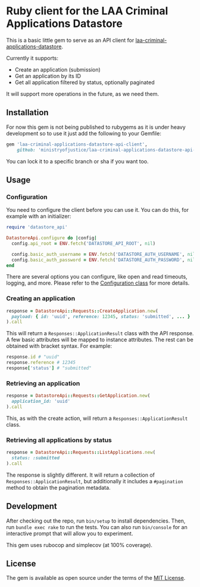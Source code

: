 # Ruby client for the LAA Criminal Applications Datastore

This is a basic little gem to serve as an API client for [laa-criminal-applications-datastore](https://github.com/ministryofjustice/laa-criminal-applications-datastore).

Currently it supports:

* Create an application (submission)
* Get an application by its ID
* Get all application filtered by status, optionally paginated

It will support more operations in the future, as we need them.

## Installation

For now this gem is not being published to rubygems as it is under heavy development so to use it just add 
the following to your Gemfile:

```ruby
gem 'laa-criminal-applications-datastore-api-client', 
    github: 'ministryofjustice/laa-criminal-applications-datastore-api-client'
```

You can lock it to a specific branch or sha if you want too.

## Usage

### Configuration

You need to configure the client before you can use it. You can do this, for example with an initializer:

```ruby
require 'datastore_api'

DatastoreApi.configure do |config|
  config.api_root = ENV.fetch('DATASTORE_API_ROOT', nil)

  config.basic_auth_username = ENV.fetch('DATASTORE_AUTH_USERNAME', nil)
  config.basic_auth_password = ENV.fetch('DATASTORE_AUTH_PASSWORD', nil)
end

````

There are several options you can configure, like open and read timeouts, logging, and more. Please refer to the [Configuration class](lib/datastore_api/configuration.rb) for more details.

### Creating an application

```ruby
response = DatastoreApi::Requests::CreateApplication.new(
  payload: { id: 'uuid', reference: 12345, status: 'submitted', ... }
).call
```

This will return a `Responses::ApplicationResult` class with the API response. A few basic attributes will be mapped to instance attributes. The rest can be obtained with bracket syntax. For example:

```ruby
response.id # "uuid"
response.reference # 12345
response['status'] # "submitted"
```

### Retrieving an application

```ruby
response = DatastoreApi::Requests::GetApplication.new(
  application_id: 'uuid'
).call
```

This, as with the create action, will return a `Responses::ApplicationResult` class.

### Retrieving all applications by status

```ruby
response = DatastoreApi::Requests::ListApplications.new(
  status: :submitted
).call
```

The response is slightly different. It will return a collection of `Responses::ApplicationResult`, but additionally it includes a `#pagination` method to obtain the pagination metadata.


## Development

After checking out the repo, run `bin/setup` to install dependencies. Then, run `bundle exec rake` to run the tests. You can also run `bin/console` for an interactive prompt that will allow you to experiment.

This gem uses rubocop and simplecov (at 100% coverage).

## License

The gem is available as open source under the terms of the [MIT License](https://opensource.org/licenses/MIT).

